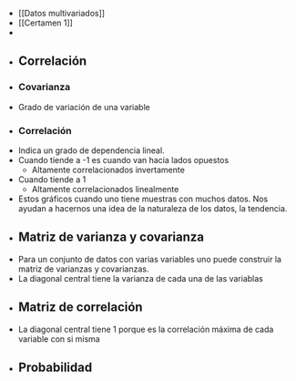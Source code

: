 - [[Datos multivariados]]
- [[Certamen 1]]
-
- ## Correlación
- ### Covarianza
- Grado de variación de una variable
- ### Correlación
- Indica un grado de dependencia lineal.
- Cuando tiende a -1 es cuando van hacia lados opuestos
	- Altamente correlacionados invertamente
- Cuando tiende a 1
	- Altamente correlacionados linealmente
- Estos gráficos cuando uno tiene muestras con muchos datos. Nos ayudan a hacernos una idea de la naturaleza de los datos, la tendencia.
- ## Matriz de varianza y covarianza
- Para un conjunto de datos con varias variables uno puede construir la matriz de varianzas y covarianzas.
- La diagonal central tiene la varianza de cada una de las variablas
- ## Matriz de correlación
- La diagonal central tiene 1 porque es la correlación máxima de cada variable con si misma
- ## Probabilidad